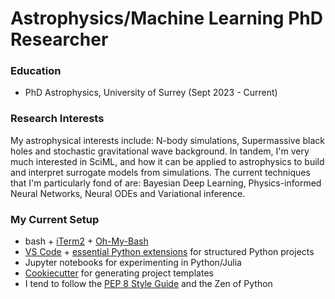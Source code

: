 # Astrophysics/Machine Learning PhD Researcher

### Education
- PhD Astrophysics, University of Surrey (Sept 2023 - Current)

### Research Interests
My astrophysical interests include: N-body simulations, Supermassive black holes and stochastic gravitational wave background. In tandem, I'm very much interested in SciML, and how it can be applied to astrophysics to build and interpret surrogate models from simulations. The current techniques that I'm particularly fond of are: Bayesian Deep Learning, Physics-informed Neural Networks, Neural ODEs and Variational inference.

### My Current Setup
- bash + [iTerm2](https://iterm2.com/) + [Oh-My-Bash](https://ohmybash.nntoan.com/)
- [VS Code](https://code.visualstudio.com/) + [essential Python extensions](https://code.visualstudio.com/docs/languages/python#_install-python-and-the-python-extension) for structured Python projects
- Jupyter notebooks for experimenting in Python/Julia
- [Cookiecutter](https://github.com/cookiecutter/cookiecutter) for generating project templates
- I tend to follow the [PEP 8 Style Guide](https://peps.python.org/pep-0008/) and the Zen of Python
